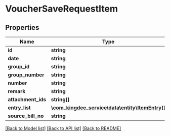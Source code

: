 # VoucherSaveRequestItem

## Properties
Name | Type | Description | Notes
------------ | ------------- | ------------- | -------------
**id** | **string** |  | [optional] 
**date** | **string** |  | [optional] 
**group_id** | **string** |  | [optional] 
**group_number** | **string** |  | [optional] 
**number** | **string** |  | [optional] 
**remark** | **string** |  | [optional] 
**attachment_ids** | **string[]** |  | [optional] 
**entry_list** | [**\com_kingdee_service\data\entity\ItemEntry[]**](ItemEntry.md) |  | [optional] 
**source_bill_no** | **string** |  | [optional] 

[[Back to Model list]](../README.md#documentation-for-models) [[Back to API list]](../README.md#documentation-for-api-endpoints) [[Back to README]](../README.md)


